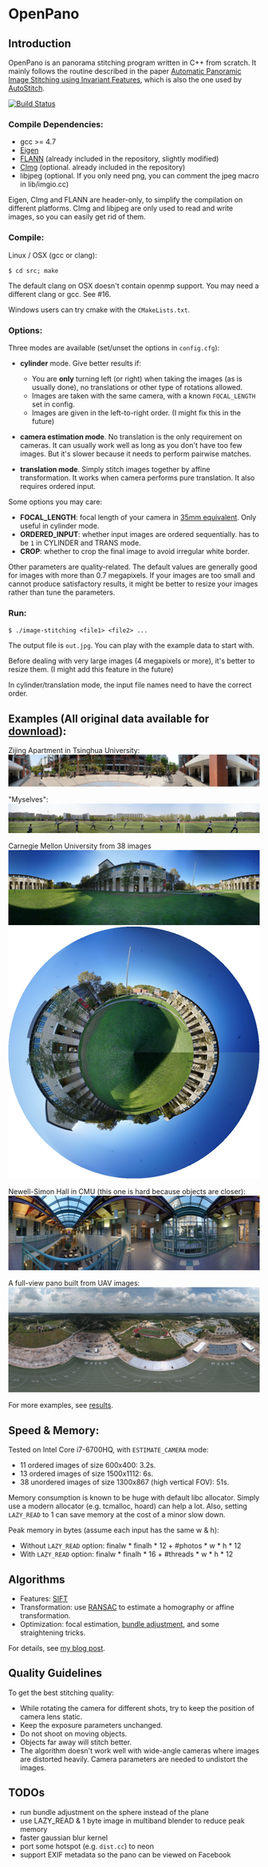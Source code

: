 # OpenPano

## Introduction

OpenPano is an panorama stitching program written in C++ from scratch. It mainly follows the routine
described in the paper [Automatic Panoramic Image Stitching using Invariant Features](http://matthewalunbrown.com/papers/ijcv2007.pdf),
which is also the one used by [AutoStitch](http://matthewalunbrown.com/autostitch/autostitch.html).

[![Build Status](https://travis-ci.org/ppwwyyxx/panorama.svg?branch=master)](https://travis-ci.org/ppwwyyxx/panorama)

### Compile Dependencies:

* gcc >= 4.7
* [Eigen](http://eigen.tuxfamily.org/index.php?title=Main_Page)
* [FLANN](http://www.cs.ubc.ca/research/flann/) (already included in the repository, slightly modified)
* [CImg](http://cimg.eu/) (optional. already included in the repository)
* libjpeg (optional. If you only need png, you can comment the jpeg macro in lib/imgio.cc)

Eigen, CImg and FLANN are header-only, to simplify the compilation on different platforms.
CImg and libjpeg are only used to read and write images, so you can easily get rid of them.

### Compile:
Linux / OSX (gcc or clang):
```
$ cd src; make
```
The default clang on OSX doesn't contain openmp support.
You may need a different clang or gcc. See #16.

Windows users can try cmake with the `CMakeLists.txt`.

### Options:

Three modes are available (set/unset the options in ``config.cfg``):
+ __cylinder__ mode. Give better results if:
	+ You are __only__ turning left (or right) when taking the images (as is usually done), no
		translations or other type of rotations allowed.
	+ Images are taken with the same camera, with a known ``FOCAL_LENGTH`` set in config.
	+ Images are given in the left-to-right order. (I might fix this in the future)

+ __camera estimation mode__. No translation is the only requirement on cameras.
  It can usually work well as long as you don't have too few images.
  But it's slower because it needs to perform pairwise matches.

+ __translation mode__. Simply stitch images together by affine transformation.
  It works when camera performs pure translation.  It also requires ordered input.

Some options you may care:
+ __FOCAL_LENGTH__: focal length of your camera in [35mm equivalent](https://en.wikipedia.org/wiki/35_mm_equivalent_focal_length). Only useful in cylinder mode.
+ __ORDERED_INPUT__: whether input images are ordered sequentially. has to be `1` in CYLINDER and TRANS mode.
+ __CROP__: whether to crop the final image to avoid irregular white border.

Other parameters are quality-related.
The default values are generally good for images with more than 0.7 megapixels.
If your images are too small and cannot produce satisfactory results,
it might be better to resize your images rather than tune the parameters.

### Run:

```
$ ./image-stitching <file1> <file2> ...
```

The output file is ``out.jpg``. You can play with the example data to start with.

Before dealing with very large images (4 megapixels or more), it's better to resize them. (I might add this feature in the future)

In cylinder/translation mode, the input file names need to have the correct order.

## Examples (All original data available for [__download__](https://github.com/ppwwyyxx/panorama/releases/tag/0.1)):

Zijing Apartment in Tsinghua University:
![dorm](results/apartment.jpg)

"Myselves":
![myself](results/myself.jpg)

<!--
   -Zijing Playground in Tsinghua University:
   -![planet](https://github.com/ppwwyyxx/panorama/raw/master/results/planet.jpg)
	 -->

Carnegie Mellon University from 38 images
![cmu0](results/CMU0-all.jpg)
![apple](results/apple.jpg)

Newell-Simon Hall in CMU (this one is hard because objects are closer):
![nsh](results/NSH-all.jpg)

A full-view pano built from UAV images:
![uav](results/uav.jpg)

For more examples, see [results](results).

## Speed & Memory:
Tested on Intel Core i7-6700HQ, with `ESTIMATE_CAMERA` mode:

+ 11 ordered images of size 600x400: 3.2s.
+ 13 ordered images of size 1500x1112: 6s.
+ 38 unordered images of size 1300x867 (high vertical FOV): 51s.

Memory consumption is known to be huge with default libc allocator.
Simply use a modern allocator (e.g. tcmalloc, hoard) can help a lot.
Also, setting `LAZY_READ` to 1 can save memory at the cost of a minor slow down.

Peak memory in bytes (assume each input has the same w & h):

+ Without `LAZY_READ` option: finalw \* finalh \* 12 + #photos \* w \* h \* 12
+ With `LAZY_READ` option: finalw \* finalh \* 16 + #threads \* w \* h \* 12

## Algorithms
+ Features: [SIFT](http://en.wikipedia.org/wiki/Scale-invariant_feature_transform)
+ Transformation: use [RANSAC](http://en.wikipedia.org/wiki/RANSAC) to estimate a homography or affine transformation.
+ Optimization: focal estimation, [bundle adjustment](https://en.wikipedia.org/wiki/Bundle_adjustment), and some straightening tricks.

For details, see [my blog post](http://ppwwyyxx.com/2016/How-to-Write-a-Panorama-Stitcher/).

## Quality Guidelines

To get the best stitching quality:
+ While rotating the camera for different shots, try to keep the position of camera lens static.
+ Keep the exposure parameters unchanged.
+ Do not shoot on moving objects.
+ Objects far away will stitch better.
+ The algorithm doesn't work well with wide-angle cameras where images are distorted heavily. Camera
	parameters are needed to undistort the images.

## TODOs
+ run bundle adjustment on the sphere instead of the plane
+ use LAZY_READ & 1 byte image in multiband blender to reduce peak memory
+ faster gaussian blur kernel
+ port some hotspot (e.g. `dist.cc`) to neon
+ support EXIF metadata so the pano can be viewed on Facebook
